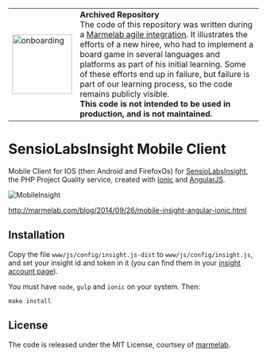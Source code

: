 <table>
        <tr>
            <td><img width="120" src="https://cdnjs.cloudflare.com/ajax/libs/octicons/8.5.0/svg/rocket.svg" alt="onboarding" /></td>
            <td><strong>Archived Repository</strong><br />
            The code of this repository was written during a <a href="https://marmelab.com/blog/2018/09/05/agile-integration.html">Marmelab agile integration</a>. It illustrates the efforts of a new hiree, who had to implement a board game in several languages and platforms as part of his initial learning. Some of these efforts end up in failure, but failure is part of our learning process, so the code remains publicly visible.<br />
	    <strong>This code is not intended to be used in production, and is not maintained.</strong>
	    </td>
        </tr>
</table>

# SensioLabsInsight Mobile Client

Mobile Client for IOS (then Android and FirefoxOs) for [SensioLabsInsight](https://insight.sensiolabs.com), the PHP Project Quality service, created with [Ionic](http://ionicframework.com/) and [AngularJS](https://angularjs.org/).

![MobileInsight](http://static.marmelab.com/mobile_insight.png)

http://marmelab.com/blog/2014/09/26/mobile-insight-angular-ionic.html

## Installation

Copy the file `www/js/config/insight.js-dist` to `www/js/config/insight.js`, and set your insight id and token in it (you can find them in your [insight account page](https://insight.sensiolabs.com/account)).

You must have `node`, `gulp` and `ionic` on your system. Then:

    make install

## License

The code is released under the MIT License, courtsey of [marmelab](http://marmelab.com).
